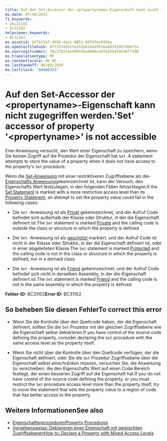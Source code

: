 ```yaml
---
title: Auf den Set-Accessor der <propertyname>-Eigenschaft kann nicht zugegriffen werden.
ms.date: 07/20/2015
f1_keywords:
- vbc31102
- bc31102
helpviewer_keywords:
- BC31102
ms.assetid: 6f7b31b7-3656-4ae1-8851-90f5f4c6950a
ms.openlocfilehash: 077533a5b1fe241b61ded9516ad8f450d7dbbf5e
ms.sourcegitcommit: f8c270376ed905f6a8896ce0fe25b4f4b38ff498
ms.translationtype: MT
ms.contentlocale: de-DE
ms.lasthandoff: 06/04/2020
ms.locfileid: "84400343"
---
```

# <a name="set-accessor-of-property-propertyname-is-not-accessible"></a><span data-ttu-id="e5b49-102">Auf den Set-Accessor der \<propertyname>-Eigenschaft kann nicht zugegriffen werden.</span><span class="sxs-lookup"><span data-stu-id="e5b49-102">'Set' accessor of property '\<propertyname>' is not accessible</span></span>
<span data-ttu-id="e5b49-103">Eine-Anweisung versucht, den Wert einer Eigenschaft zu speichern, wenn Sie keinen Zugriff auf die Prozedur der Eigenschaft hat `Set` .</span><span class="sxs-lookup"><span data-stu-id="e5b49-103">A statement attempts to store the value of a property when it does not have access to the property's `Set` procedure.</span></span>  
  
 <span data-ttu-id="e5b49-104">Wenn die [Set-Anweisung](../statements/set-statement.md) mit einer restriktiveren Zugriffsebene als die- [Eigenschafts Anweisung](../statements/property-statement.md)gekennzeichnet ist, kann der Versuch, den Eigenschafts Wert festzulegen, in den folgenden Fällen fehlschlagen:</span><span class="sxs-lookup"><span data-stu-id="e5b49-104">If the [Set Statement](../statements/set-statement.md) is marked with a more restrictive access level than its [Property Statement](../statements/property-statement.md), an attempt to set the property value could fail in the following cases:</span></span>  
  
- <span data-ttu-id="e5b49-105">Die `Set` -Anweisung ist als [Privat](../modifiers/private.md) gekennzeichnet, und der Aufruf Code befindet sich außerhalb der Klasse oder Struktur, in der die Eigenschaft definiert ist.</span><span class="sxs-lookup"><span data-stu-id="e5b49-105">The `Set` statement is marked [Private](../modifiers/private.md) and the calling code is outside the class or structure in which the property is defined.</span></span>  
  
- <span data-ttu-id="e5b49-106">Die `Set` -Anweisung ist als [geschützt](../modifiers/protected.md) markiert, und der Aufruf Code ist nicht in der Klasse oder Struktur, in der die Eigenschaft definiert ist, oder in einer abgeleiteten Klasse.</span><span class="sxs-lookup"><span data-stu-id="e5b49-106">The `Set` statement is marked [Protected](../modifiers/protected.md) and the calling code is not in the class or structure in which the property is defined, nor in a derived class.</span></span>  
  
- <span data-ttu-id="e5b49-107">Die `Set` -Anweisung ist als [Friend](../modifiers/friend.md) gekennzeichnet, und der Aufruf Code befindet sich nicht in derselben Assembly, in der die-Eigenschaft definiert ist.</span><span class="sxs-lookup"><span data-stu-id="e5b49-107">The `Set` statement is marked [Friend](../modifiers/friend.md) and the calling code is not in the same assembly in which the property is defined.</span></span>  
  
 <span data-ttu-id="e5b49-108">**Fehler-ID:** BC31102</span><span class="sxs-lookup"><span data-stu-id="e5b49-108">**Error ID:** BC31102</span></span>  
  
## <a name="to-correct-this-error"></a><span data-ttu-id="e5b49-109">So beheben Sie diesen Fehler</span><span class="sxs-lookup"><span data-stu-id="e5b49-109">To correct this error</span></span>  
  
- <span data-ttu-id="e5b49-110">Wenn Sie die Kontrolle über den Quellcode haben, der die Eigenschaft definiert, sollten Sie die `Set` Prozedur mit der gleichen Zugriffsebene wie die Eigenschaft selbst deklarieren.</span><span class="sxs-lookup"><span data-stu-id="e5b49-110">If you have control of the source code defining the property, consider declaring the `Set` procedure with the same access level as the property itself.</span></span>  
  
- <span data-ttu-id="e5b49-111">Wenn Sie nicht über die Kontrolle über den Quellcode verfügen, der die Eigenschaft definiert, oder Sie die `Set` Prozedur Zugriffsebene über die Eigenschaft selbst einschränken müssen, versuchen Sie, die Anweisung zu verschieben, die den Eigenschafts Wert auf einen Code Bereich festlegt, der einen besseren Zugriff auf die Eigenschaft hat.</span><span class="sxs-lookup"><span data-stu-id="e5b49-111">If you do not have control of the source code defining the property, or you must restrict the `Set` procedure access level more than the property itself, try to move the statement that sets the property value to a region of code that has better access to the property.</span></span>  
  
## <a name="see-also"></a><span data-ttu-id="e5b49-112">Weitere Informationen</span><span class="sxs-lookup"><span data-stu-id="e5b49-112">See also</span></span>

- [<span data-ttu-id="e5b49-113">Eigenschaftenprozeduren</span><span class="sxs-lookup"><span data-stu-id="e5b49-113">Property Procedures</span></span>](../../programming-guide/language-features/procedures/property-procedures.md)
- [<span data-ttu-id="e5b49-114">Vorgehensweise: Deklarieren einer Eigenschaft mit gemischten Zugriffsebenen</span><span class="sxs-lookup"><span data-stu-id="e5b49-114">How to: Declare a Property with Mixed Access Levels</span></span>](../../programming-guide/language-features/procedures/how-to-declare-a-property-with-mixed-access-levels.md)
